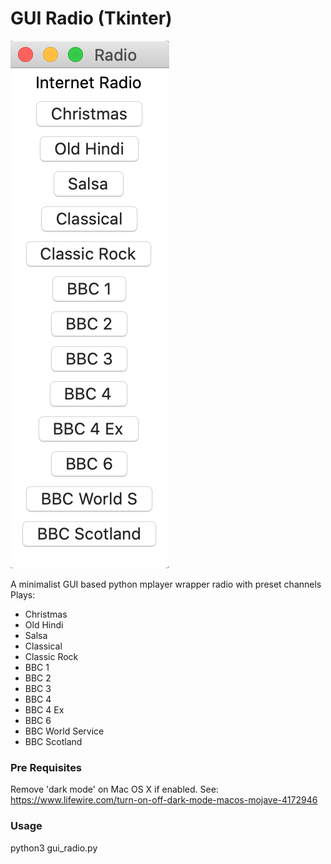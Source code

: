 # GUI Radio (Tkinter)
![Image of product](https://github.com/sunnybharel/gui_radio/blob/master/screenshot.png)   

A minimalist GUI based python mplayer wrapper radio with preset channels
Plays:
- Christmas
- Old Hindi
- Salsa
- Classical
- Classic Rock
- BBC 1
- BBC 2
- BBC 3
- BBC 4
- BBC 4 Ex
- BBC 6
- BBC World Service
- BBC Scotland

### Pre Requisites
Remove 'dark mode' on Mac OS X if enabled. See: https://www.lifewire.com/turn-on-off-dark-mode-macos-mojave-4172946

### Usage
python3 gui_radio.py


